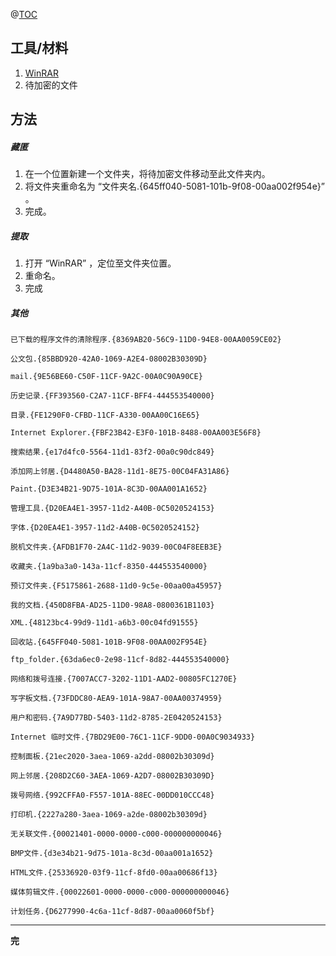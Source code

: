 ﻿@[TOC](目录)




## 工具/材料
1. [WinRAR](https://download.csdn.net/download/weixin_47513791/12638833)
2. 待加密的文件
## 方法
##### 藏匿
1. 在一个位置新建一个文件夹，将待加密文件移动至此文件夹内。
2. 将文件夹重命名为 “文件夹名.{645ff040-5081-101b-9f08-00aa002f954e}” 。
3. 完成。
##### 提取
1. 打开 “WinRAR” ，定位至文件夹位置。
2. 重命名。
3. 完成

##### 其他
```
已下载的程序文件的清除程序.{8369AB20-56C9-11D0-94E8-00AA0059CE02}

公文包.{85BBD920-42A0-1069-A2E4-08002B30309D}

mail.{9E56BE60-C50F-11CF-9A2C-00A0C90A90CE}

历史记录.{FF393560-C2A7-11CF-BFF4-444553540000}

目录.{FE1290F0-CFBD-11CF-A330-00AA00C16E65}

Internet Explorer.{FBF23B42-E3F0-101B-8488-00AA003E56F8}

搜索结果.{e17d4fc0-5564-11d1-83f2-00a0c90dc849}

添加网上邻居.{D4480A50-BA28-11d1-8E75-00C04FA31A86}

Paint.{D3E34B21-9D75-101A-8C3D-00AA001A1652}

管理工具.{D20EA4E1-3957-11d2-A40B-0C5020524153}

字体.{D20EA4E1-3957-11d2-A40B-0C5020524152}

脱机文件夹.{AFDB1F70-2A4C-11d2-9039-00C04F8EEB3E}

收藏夹.{1a9ba3a0-143a-11cf-8350-444553540000}

预订文件夹.{F5175861-2688-11d0-9c5e-00aa00a45957}

我的文档.{450D8FBA-AD25-11D0-98A8-0800361B1103}

XML.{48123bc4-99d9-11d1-a6b3-00c04fd91555}

回收站.{645FF040-5081-101B-9F08-00AA002F954E}

ftp_folder.{63da6ec0-2e98-11cf-8d82-444553540000}

网络和拨号连接.{7007ACC7-3202-11D1-AAD2-00805FC1270E}

写字板文档.{73FDDC80-AEA9-101A-98A7-00AA00374959}

用户和密码.{7A9D77BD-5403-11d2-8785-2E0420524153}

Internet 临时文件.{7BD29E00-76C1-11CF-9DD0-00A0C9034933}

控制面板.{21ec2020-3aea-1069-a2dd-08002b30309d}

网上邻居.{208D2C60-3AEA-1069-A2D7-08002B30309D}

拨号网络.{992CFFA0-F557-101A-88EC-00DD010CCC48}

打印机.{2227a280-3aea-1069-a2de-08002b30309d}

无关联文件.{00021401-0000-0000-c000-000000000046}

BMP文件.{d3e34b21-9d75-101a-8c3d-00aa001a1652}

HTML文件.{25336920-03f9-11cf-8fd0-00aa00686f13}

媒体剪辑文件.{00022601-0000-0000-c000-000000000046}

计划任务.{D6277990-4c6a-11cf-8d87-00aa0060f5bf}
```

___
**完**

